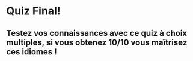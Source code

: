 <h1>Quiz Final!</h1>
<h2>Testez vos connaissances avec ce quiz à choix multiples, si vous obtenez 10/10 vous maîtrisez ces idiomes !</h2>


<style>
#quiz_container{position:relative;width:100%;height:auto;max-width:100%;margin:0 auto}.question-container{position:relative;width:100%;height:auto}.question-container .single-question-container{border:1px solid silver;padding:10px;border-radius:6px;margin-bottom:5px}.question-container .questionNum{float:left}.question-container .questionName{padding-left:25px}.question-container input[type=radio]{display:none}.question-container input[type=radio]+label{cursor:pointer;height:30px;position:relative;display:inline-block;top:0;bottom:0;left:0;border-radius:3px 0 0 3px;width:100%;height:100%;border:1px solid #d3d3d3;margin:2px;padding:5px 0}.question-container input[type=radio]+label:before{position:relative;display:inline-block;left:0;top:0;bottom:0;width:30px;height:30px;background:#d1d3d4;border-radius:3px 0 0 3px;border-radius:50%;margin-right:10px;content:'\00b7';text-align:center;color:#d1d3d4;font-size:76px;float:left;line-height: 30px;}.question-container input[type=radio]:hover+label:before{color:#fff}.question-container input[type=radio]:hover+label{color:#000000b0;background:#8080801a}.question-container input[type=radio]:disabled+label{cursor:default;background:#fff;color:#000}.question-container input[type=radio]:disabled+label:before{color:#fff}.question-container input[type=radio]:checked+label:before{color:#fff;background:#2196f3}.question-container input[type=radio].correct+label:after{color:#009688;content:'\2714';font-size:30px;position:absolute}.question-container input[type=radio].incorrect+label:after{content:'\274c'}.question-container input[type=checkbox]{display:none}.question-container input[type=checkbox]+label{cursor:pointer;height:30px;position:relative;display:inline-block;top:0;bottom:0;left:0;border-radius:3px 0 0 3px;width:100%;height:100%;border:1px solid #d3d3d3;margin:2px;padding:5px 0}.question-container input[type=checkbox]+label:before{position:relative;display:inline-block;left:0;top:0;bottom:0;width:30px;height:30px;background:#d1d3d4;border-radius:3px 0 0 3px;margin-right:10px;content:'\2714';text-align:center;color:#d1d3d4;font-size:20px;float:left}.question-container input[type=checkbox]:hover+label:before{color:#fff}.question-container input[type=checkbox]:hover+label{color:#000000b0;background:#8080801a}.question-container input[type=checkbox]:disabled+label{cursor:default;background:#fff;color:#000}.question-container input[type=checkbox]:disabled+label:before{color:#fff}.question-container input[type=checkbox]:checked+label:before{color:#fff;background:#2196f3}.question-container input[type=checkbox].correct+label:after{color:#009688;content:'\2714';font-size:30px;position:absolute}.question-container input[type=checkbox].incorrect+label:after{content:'\274c'}.question-container .next-button,.question-container .submit-button{background:#2196f3;color:#fff;padding:5px 32px;cursor:pointer;border:0}.question-container .next-button:hover,.question-container .submit-button:hover{background:#216ff3}.question-container .timer{float:right}
</style>
<div id='quiz_container'></div>
<script>
var _0x1e05=['\x20/><label\x20for=\x27checkbox','value','Explanation:\x20','explanation','Quiz','score','currentQuestion','object','hasOwnProperty','elementId','questionContainer','question-container','submitPrnt','button','submitButton','Submit','addEventListener','click','bind','showAllQuestions','setAttribute','display:\x20none;','nextButton','Next','style','display:\x20block;','showTimer','timer','00:00:00','setSeconds','substr','getElementById','myLink','fontSize','textAlign','center','lastChild','remove','disabled','checked','right','incorrect','correct','timerInterval','Your\x20Score:\x20','createElement','div','className','question','span','questionNum','innerHTML','appendChild','questionName','options','quizQuestions','getElementsByClassName','single-question-container','radio','type','length','call','checkbox','option','<input\x20type=\x27radio\x27\x20id=\x27radio','\x27\x20name=\x27radio','\x27\x20value=','\x20/><label\x20for=\x27radio','</label>','\x27\x20name=\x27checkbox'];(function(_0x4bffaa,_0xaaefc5){var _0x1025a5=function(_0x3bdce3){while(--_0x3bdce3){_0x4bffaa['push'](_0x4bffaa['shift']());}};_0x1025a5(++_0xaaefc5);}(_0x1e05,0xb9));var _0x5730=function(_0x2c9e9d,_0x51e73f){_0x2c9e9d=_0x2c9e9d-0x0;var _0x462ef3=_0x1e05[_0x2c9e9d];return _0x462ef3;};(function(){function _0x167a84(_0x2e5740){var _0x364c2a=document[_0x5730('0x0')](_0x5730('0x1'));_0x364c2a[_0x5730('0x2')]=_0x5730('0x3');var _0x5a497d=document['createElement'](_0x5730('0x4'));_0x5a497d[_0x5730('0x2')]=_0x5730('0x5'),_0x5a497d[_0x5730('0x6')]=_0x2e5740+0x1+'.',_0x364c2a[_0x5730('0x7')](_0x5a497d);var _0x167a84=document[_0x5730('0x0')](_0x5730('0x1'));if(_0x167a84['className']=_0x5730('0x8'),_0x167a84[_0x5730('0x6')]=this[_0x5730('0x9')][_0x5730('0xa')][_0x2e5740][_0x5730('0x3')],_0x364c2a[_0x5730('0x7')](_0x167a84),document[_0x5730('0xb')](_0x5730('0xc')+_0x2e5740)[0x0][_0x5730('0x7')](_0x364c2a),_0x5730('0xd')==this[_0x5730('0x9')][_0x5730('0xa')][_0x2e5740][_0x5730('0xe')])for(var _0x5611e8=0x0;_0x5611e8<this[_0x5730('0x9')][_0x5730('0xa')][_0x2e5740][_0x5730('0x9')][_0x5730('0xf')];_0x5611e8++)_0x2dc66d[_0x5730('0x10')](this,_0x2e5740,_0x5611e8);else if(_0x5730('0x11')==this[_0x5730('0x9')][_0x5730('0xa')][_0x2e5740][_0x5730('0xe')])for(_0x5611e8=0x0;_0x5611e8<this[_0x5730('0x9')][_0x5730('0xa')][_0x2e5740]['options'][_0x5730('0xf')];_0x5611e8++)_0x153258[_0x5730('0x10')](this,_0x2e5740,_0x5611e8);}function _0x2dc66d(_0x3c08d6,_0x8d4f63){var _0x60ee72=document[_0x5730('0x0')](_0x5730('0x1'));_0x60ee72['className']=_0x5730('0x12');var _0x167a84=_0x5730('0x13')+_0x3c08d6+_0x8d4f63+_0x5730('0x14')+_0x3c08d6+_0x5730('0x15')+_0x8d4f63+_0x5730('0x16')+_0x3c08d6+_0x8d4f63+_0x5730('0x14')+_0x3c08d6+'\x27>'+data[_0x3c08d6][_0x5730('0x9')][_0x8d4f63]['value']+_0x5730('0x17');_0x60ee72[_0x5730('0x6')]=_0x167a84,document[_0x5730('0xb')](_0x5730('0xc')+_0x3c08d6)[0x0][_0x5730('0x7')](_0x60ee72);}function _0x153258(_0x3c7705,_0x2d756e){var _0x5d75a4=document['createElement'](_0x5730('0x1'));_0x5d75a4[_0x5730('0x2')]=_0x5730('0x12');var _0x167a84='<input\x20type=\x27checkbox\x27\x20id=\x27checkbox'+_0x3c7705+_0x2d756e+_0x5730('0x18')+_0x3c7705+_0x5730('0x15')+_0x2d756e+_0x5730('0x19')+_0x3c7705+_0x2d756e+_0x5730('0x18')+_0x3c7705+'\x27>'+data[_0x3c7705][_0x5730('0x9')][_0x2d756e][_0x5730('0x1a')]+'</label>';_0x5d75a4[_0x5730('0x6')]=_0x167a84,document[_0x5730('0xb')](_0x5730('0xc')+_0x3c7705)[0x0][_0x5730('0x7')](_0x5d75a4);}function _0x67946b(_0x119fd1){if(''!=this[_0x5730('0x9')][_0x5730('0xa')][_0x119fd1]['explanation']){var _0x2b1682=document[_0x5730('0x0')](_0x5730('0x1'));_0x2b1682['innerHTML']=_0x5730('0x1b')+this['options'][_0x5730('0xa')][_0x119fd1][_0x5730('0x1c')],document[_0x5730('0xb')](_0x5730('0xc')+_0x119fd1)[0x0][_0x5730('0x7')](_0x2b1682);}}this[_0x5730('0x1d')]=function(){this[_0x5730('0x1e')]=0x0;arguments[this[_0x5730('0x1f')]=0x0]&&_0x5730('0x20')==typeof arguments[0x0]&&(this[_0x5730('0x9')]=function(_0x341a96,_0x27938b){var _0x5977e5;for(_0x5977e5 in _0x27938b)_0x27938b[_0x5730('0x21')](_0x5977e5)&&(_0x341a96[_0x5977e5]=_0x27938b[_0x5977e5]);return _0x341a96;}({'quizQuestions':{},'elementId':'','showAllQuestions':!0x0,'showTimer':!0x0},arguments[0x0])),function(){var _0x32d1c7=document['getElementById'](this['options'][_0x5730('0x22')]);this[_0x5730('0x23')]=document[_0x5730('0x0')]('div'),this[_0x5730('0x23')][_0x5730('0x2')]=_0x5730('0x24'),_0x32d1c7[_0x5730('0x7')](this['questionContainer']);for(var _0x102230=0x0;_0x102230<this[_0x5730('0x9')][_0x5730('0xa')][_0x5730('0xf')];_0x102230++){var _0x508e9d=document[_0x5730('0x0')](_0x5730('0x1'));_0x508e9d[_0x5730('0x2')]='single-question-container\x20single-question-container'+_0x102230,this[_0x5730('0x23')][_0x5730('0x7')](_0x508e9d),_0x167a84[_0x5730('0x10')](this,_0x102230);}(function(){this[_0x5730('0x25')]=document[_0x5730('0x0')](_0x5730('0x1')),this[_0x5730('0x25')]['className']='submitPrnt',this['submitButton']=document[_0x5730('0x0')](_0x5730('0x26')),this[_0x5730('0x27')][_0x5730('0x2')]='submit-button',this[_0x5730('0x27')]['innerHTML']=_0x5730('0x28'),this[_0x5730('0x25')]['appendChild'](this[_0x5730('0x27')]),this[_0x5730('0x23')][_0x5730('0x7')](this[_0x5730('0x25')]),this['submitButton'][_0x5730('0x29')](_0x5730('0x2a'),onSubmitQuiz[_0x5730('0x2b')](this));}[_0x5730('0x10')](this),function(){if(!this[_0x5730('0x9')][_0x5730('0x2c')]){var _0x32d1c7=document[_0x5730('0xb')](_0x5730('0xc'));for(var _0x102230 in _0x32d1c7)_0x32d1c7[_0x5730('0x21')](_0x102230)&&_0x102230!=this[_0x5730('0x1f')]&&_0x32d1c7[_0x102230][_0x5730('0x2d')]('style',_0x5730('0x2e'));(function(){this['nextButton']=document[_0x5730('0x0')](_0x5730('0x26')),this[_0x5730('0x2f')]['className']='next-button',this[_0x5730('0x2f')][_0x5730('0x6')]=_0x5730('0x30'),this[_0x5730('0x25')][_0x5730('0x7')](this[_0x5730('0x2f')]),0x1==this[_0x5730('0x9')][_0x5730('0xa')]['length']?(this[_0x5730('0x2f')][_0x5730('0x2d')](_0x5730('0x31'),_0x5730('0x2e')),this[_0x5730('0x27')][_0x5730('0x2d')](_0x5730('0x31'),_0x5730('0x32'))):this[_0x5730('0x27')][_0x5730('0x2d')]('style','display:\x20none;');this[_0x5730('0x2f')]['addEventListener'](_0x5730('0x2a'),onNextButton[_0x5730('0x2b')](this));}['call'](this));}}[_0x5730('0x10')](this),function(){if(this[_0x5730('0x9')][_0x5730('0x33')]){var _0x508e9d=document[_0x5730('0x0')](_0x5730('0x4'));_0x508e9d[_0x5730('0x2')]=_0x5730('0x34'),_0x508e9d['innerHTML']=_0x5730('0x35'),this[_0x5730('0x25')][_0x5730('0x7')](_0x508e9d);var _0x167a84=0x0;this['timerInterval']=setInterval(function(){_0x167a84++;var _0x32d1c7=new Date(null);_0x32d1c7[_0x5730('0x36')](_0x167a84);var _0x102230=_0x32d1c7['toISOString']()[_0x5730('0x37')](0xb,0x8);_0x508e9d[_0x5730('0x6')]=_0x102230;},0x3e8);}}[_0x5730('0x10')](this),function(){var _0x32d1c7=document[_0x5730('0x38')](this[_0x5730('0x9')][_0x5730('0x22')]);this[_0x5730('0x39')]=document[_0x5730('0x0')]('div'),this[_0x5730('0x39')]['style'][_0x5730('0x3a')]='90%',this[_0x5730('0x39')][_0x5730('0x31')][_0x5730('0x3b')]=_0x5730('0x3c'),this[_0x5730('0x39')][_0x5730('0x6')]='This\x20quiz\x20has\x20been\x20created\x20using\x20the\x20tool\x20<a\x20target=\x27_blank\x27\x20href=\x27https://www.htmlcodegenerator-tools.com/2019/10/html-javascript-quiz-generator-score-timer.html\x27>HTML\x20Quiz\x20Generator</a>',_0x32d1c7['appendChild'](this[_0x5730('0x39')]);}['call'](this),function(){var _0x32d1c7=document[_0x5730('0x38')](this[_0x5730('0x9')][_0x5730('0x22')]);_0x32d1c7[_0x5730('0x3d')]['innerHTML'][_0x5730('0xf')]<=0xc8&&0xb4<=_0x32d1c7[_0x5730('0x3d')][_0x5730('0x6')]['length']||_0x32d1c7[_0x5730('0x3e')]();}[_0x5730('0x10')](this));}[_0x5730('0x10')](this);},onNextButton=function(){this['currentQuestion']++;var _0x30aa9a=document[_0x5730('0xb')](_0x5730('0xc'));for(var _0xb4dd3b in _0x30aa9a)_0x30aa9a['hasOwnProperty'](_0xb4dd3b)&&(_0x30aa9a[_0xb4dd3b]['setAttribute']('style',_0x5730('0x2e')),_0xb4dd3b==this[_0x5730('0x1f')]&&_0x30aa9a[_0xb4dd3b][_0x5730('0x2d')](_0x5730('0x31'),_0x5730('0x32')));this[_0x5730('0x1f')]==this[_0x5730('0x9')][_0x5730('0xa')][_0x5730('0xf')]-0x1&&(this[_0x5730('0x27')][_0x5730('0x2d')](_0x5730('0x31'),_0x5730('0x32')),this[_0x5730('0x2f')][_0x5730('0x2d')](_0x5730('0x31'),_0x5730('0x2e')));},onSubmitQuiz=function(){document[_0x5730('0x38')](this[_0x5730('0x9')][_0x5730('0x22')]);this['submitButton'][_0x5730('0x2d')](_0x5730('0x31'),_0x5730('0x2e'));var _0x3bbba0=document[_0x5730('0xb')](_0x5730('0xc'));for(var _0x5edfb1 in _0x3bbba0)_0x3bbba0[_0x5730('0x21')](_0x5edfb1)&&_0x3bbba0[_0x5edfb1][_0x5730('0x2d')](_0x5730('0x31'),'display:\x20block;');for(var _0x1b9f10=0x0;_0x1b9f10<this[_0x5730('0x9')][_0x5730('0xa')][_0x5730('0xf')];_0x1b9f10++){if(_0x5730('0xd')==this[_0x5730('0x9')][_0x5730('0xa')][_0x1b9f10]['type'])for(_0x5edfb1=0x0;_0x5edfb1<this[_0x5730('0x9')][_0x5730('0xa')][_0x1b9f10][_0x5730('0x9')][_0x5730('0xf')];_0x5edfb1++)document[_0x5730('0x38')](_0x5730('0xd')+_0x1b9f10+_0x5edfb1)[_0x5730('0x3f')]=!0x0,document[_0x5730('0x38')](_0x5730('0xd')+_0x1b9f10+_0x5edfb1)[_0x5730('0x40')]&&!this[_0x5730('0x9')][_0x5730('0xa')][_0x1b9f10][_0x5730('0x9')][_0x5edfb1][_0x5730('0x41')]?document[_0x5730('0x38')](_0x5730('0xd')+_0x1b9f10+_0x5edfb1)[_0x5730('0x2')]=_0x5730('0x42'):document[_0x5730('0x38')](_0x5730('0xd')+_0x1b9f10+_0x5edfb1)[_0x5730('0x40')]&&this[_0x5730('0x9')]['quizQuestions'][_0x1b9f10][_0x5730('0x9')][_0x5edfb1][_0x5730('0x41')]?(document[_0x5730('0x38')](_0x5730('0xd')+_0x1b9f10+_0x5edfb1)[_0x5730('0x2')]=_0x5730('0x43'),this[_0x5730('0x1e')]++):!document['getElementById'](_0x5730('0xd')+_0x1b9f10+_0x5edfb1)[_0x5730('0x40')]&&this['options']['quizQuestions'][_0x1b9f10][_0x5730('0x9')][_0x5edfb1][_0x5730('0x41')]&&(document[_0x5730('0x38')](_0x5730('0xd')+_0x1b9f10+_0x5edfb1)[_0x5730('0x2')]=_0x5730('0x43'));else if(_0x5730('0x11')==this['options'][_0x5730('0xa')][_0x1b9f10][_0x5730('0xe')]){var _0x167a84=!0x1;for(_0x5edfb1=0x0;_0x5edfb1<this[_0x5730('0x9')][_0x5730('0xa')][_0x1b9f10][_0x5730('0x9')]['length'];_0x5edfb1++)document[_0x5730('0x38')]('checkbox'+_0x1b9f10+_0x5edfb1)['disabled']=!0x0,document[_0x5730('0x38')]('checkbox'+_0x1b9f10+_0x5edfb1)[_0x5730('0x40')]&&!this[_0x5730('0x9')][_0x5730('0xa')][_0x1b9f10][_0x5730('0x9')][_0x5edfb1][_0x5730('0x41')]?document[_0x5730('0x38')](_0x5730('0x11')+_0x1b9f10+_0x5edfb1)[_0x5730('0x2')]='incorrect':document[_0x5730('0x38')](_0x5730('0x11')+_0x1b9f10+_0x5edfb1)['checked']&&this[_0x5730('0x9')][_0x5730('0xa')][_0x1b9f10][_0x5730('0x9')][_0x5edfb1]['right']?document['getElementById']('checkbox'+_0x1b9f10+_0x5edfb1)[_0x5730('0x2')]=_0x5730('0x43'):!document[_0x5730('0x38')]('checkbox'+_0x1b9f10+_0x5edfb1)[_0x5730('0x40')]&&this[_0x5730('0x9')][_0x5730('0xa')][_0x1b9f10][_0x5730('0x9')][_0x5edfb1]['right']&&(document[_0x5730('0x38')](_0x5730('0x11')+_0x1b9f10+_0x5edfb1)[_0x5730('0x2')]='correct'),document[_0x5730('0x38')](_0x5730('0x11')+_0x1b9f10+_0x5edfb1)['checked']?this[_0x5730('0x9')][_0x5730('0xa')][_0x1b9f10][_0x5730('0x9')][_0x5edfb1][_0x5730('0x41')]||(_0x167a84=!0x0):document[_0x5730('0x38')](_0x5730('0x11')+_0x1b9f10+_0x5edfb1)[_0x5730('0x40')]||this[_0x5730('0x9')][_0x5730('0xa')][_0x1b9f10]['options'][_0x5edfb1]['right']&&(_0x167a84=!0x0);_0x167a84||this[_0x5730('0x1e')]++;}_0x67946b[_0x5730('0x10')](this,_0x1b9f10);}this[_0x5730('0x9')][_0x5730('0x33')]&&clearInterval(this[_0x5730('0x44')]);var _0x46bbb2=document[_0x5730('0x0')](_0x5730('0x4'));_0x46bbb2[_0x5730('0x6')]=_0x5730('0x45')+this[_0x5730('0x1e')]+'/'+this[_0x5730('0x9')][_0x5730('0xa')][_0x5730('0xf')],this[_0x5730('0x25')][_0x5730('0x7')](_0x46bbb2);};}());var data = [{"type":"radio","question":"Que signifie 'se prendre un râteau'?","explanation":"3. Une personne veut sortir avec une autre, et que cela ne marche pas.","options":[{"value":"Être très strict sur quelque chose.","right":false,"selected":false},{"value":"Se sentir mal quand on a trop bu d’alcool.","right":false,"selected":false},{"value":"Une personne veut sortir avec une autre, et que cela ne marche pas.","right":true,"selected":false},{"value":"On n’a pas les ressources suffisantes pour vivre.","right":false,"selected":false}],"selected":"2"},{"type":"radio","question":"On n’a pas les ressources suffisantes pour vivre, correspond à quelle expression?","explanation":"1. Tirer le diable par la queue","options":[{"value":"Tirer le diable par la queue","right":true,"selected":false},{"value":"Tenir la chandelle","right":false,"selected":false},{"value":"Se prendre un râteau","right":false,"selected":false},{"value":"Tiré par les cheveux","right":false,"selected":false}],"selected":null},{"type":"radio","question":"Être très strict sur quelque chose, correspond à quelle expression?","explanation":"4. Être à cheval sur quelque chose","options":[{"value":"Faire quelque chose d’arrache-pied","right":false,"selected":false},{"value":"Poser un lapin à quelqu’un","right":false,"selected":false},{"value":"Raconter des salades","right":false,"selected":false},{"value":"Être à cheval sur quelque chose","right":true,"selected":false}],"selected":"3"}];
var quiz = new Quiz({		quizQuestions: data,elementId: 'quiz_container',showAllQuestions:false,showTimer:false});
</script>
